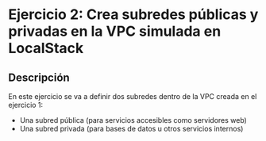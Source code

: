 # Ejercicio 2: Crea subredes públicas y privadas en la VPC simulada en LocalStack

## Descripción
En este ejercicio se va a definir dos subredes dentro de la VPC creada en el ejercicio 1:
- Una subred pública (para servicios accesibles como servidores web)
- Una subred privada (para bases de datos u otros servicios internos)

